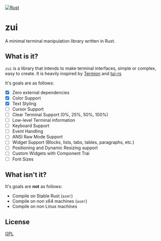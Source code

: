 [![Rust](https://github.com/dumrich/zui/actions/workflows/rust.yml/badge.svg)](https://github.com/dumrich/zui/actions/workflows/rust.yml)
# zui
A minimal terminal manipulation library written in Rust.

## What is it?
`zui` is a library that intends to make terminal interfaces, simple or complex, easy to create. It is heavily inspired by [Termion](https://github.com/redox-os/termion) and [tui-rs](https://github.com/fdehau/tui-rs)

It's goals are as follows:

- [x] Zero external dependencies
- [x] Color Support
- [x] Text Styling
- [ ] Cursor Support
- [ ] Clear Terminal Support (0%, 25%, 50%, 100%)
- [ ] Low-level Terminal information
- [ ] Keyboard Support
- [ ] Event Handling
- [ ] ANSI Raw Mode Support
- [ ] Widget Support (Blocks, lists, tabs, tables, paragraphs, etc.)
- [ ] Positioning and Dynamic Resizing support
- [ ] Custom Widgets with Component Trai
- [ ] Font Sizes

## What isn't it?

It's goals are **not** as follows:

- Compile on Stable Rust (`asm!`)
- Compile on non x64 machines (`asm!`)
- Compile on non Linux machines

## License
[GPL](https://github.com/dumrich/zui/blob/master/LICENSE.md)
